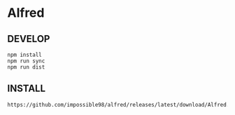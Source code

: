# Alfred

## DEVELOP

```
npm install
npm run sync
npm run dist
```

## INSTALL

```
https://github.com/impossible98/alfred/releases/latest/download/Alfred.alfredpreferences
```
